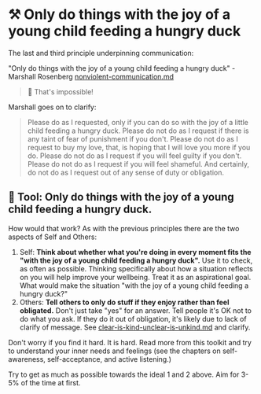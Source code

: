 # ⚒ Only do things with the joy of a young child feeding a hungry duck

The last and third principle underpinning communication:

"Only do things with the joy of a young child feeding a hungry duck" - Marshall Rosenberg [nonviolent-communication.md](../references/nonviolent-communication.md "mention")

> :raccoon: That's impossible!

Marshall goes on to clarify:

> Please do as I requested, only if you can do so with the joy of a little child feeding a hungry duck. Please do not do as I request if there is any taint of fear of punishment if you don't. Please do not do as I request to buy my love, that, is hoping that I will love you more if you do. Please do not do as I request if you will feel guilty if you don't. Please do not do as I request if you will feel shameful. And certainly, do not do as I request out of any sense of duty or obligation.

## 🔧 Tool: Only do things with the joy of a young child feeding a hungry duck.

How would that work? As with the previous principles there are the two aspects of Self and Others:

1. Self: **Think about whether what you're doing in every moment fits the "with the joy of a young child feeding a hungry duck".** Use it to check, as often as possible. Thinking specifically about how a situation reflects on you will help improve your wellbeing. Treat it as an aspirational goal. What would make the situation "with the joy of a young child feeding a hungry duck?"
2. Others: **Tell others to only do stuff if they enjoy rather than feel obligated.** Don't just take "yes" for an answer. Tell people it's OK not to do what you ask. If they do it out of obligation, it's likely due to lack of clarify of message. See [clear-is-kind-unclear-is-unkind.md](clear-is-kind-unclear-is-unkind.md "mention") and clarify.

Don't worry if you find it hard. It is hard. Read more from this toolkit and try to understand your inner needs and feelings (see the chapters on self-awareness, self-acceptance, and active listening.)

Try to get as much as possible towards the ideal 1 and 2 above. Aim for 3-5% of the time at first.
